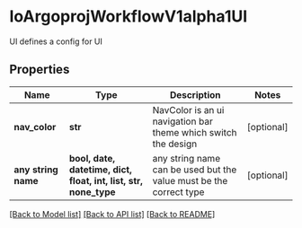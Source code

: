 # IoArgoprojWorkflowV1alpha1UI

UI defines a config for UI

## Properties
Name | Type | Description | Notes
------------ | ------------- | ------------- | -------------
**nav_color** | **str** | NavColor is an ui navigation bar theme which switch the design | [optional] 
**any string name** | **bool, date, datetime, dict, float, int, list, str, none_type** | any string name can be used but the value must be the correct type | [optional]

[[Back to Model list]](../README.md#documentation-for-models) [[Back to API list]](../README.md#documentation-for-api-endpoints) [[Back to README]](../README.md)


